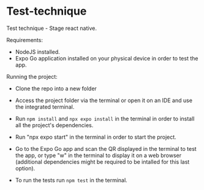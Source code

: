 # Test-technique
Test technique - Stage react native.

Requirements: 
- NodeJS installed.
- Expo Go application installed on your physical device in order to test the app.

Running the project: 

- Clone the repo into a new folder
- Access the project folder via the terminal or open it on an IDE and use the integrated terminal.
- Run ``npm install`` and ``npx expo install`` in the terminal in order to install all the project's dependencies.
- Run "npx expo start" in the terminal in order to start the project.
- Go to the Expo Go app and scan the QR displayed in the terminal to test the app,
  or type "w" in the terminal to display it on a web browser (additional dependencies might be required to be intalled for this last option).

- To run the tests run ``npm test`` in the terminal.
